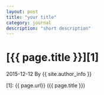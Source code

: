 ```yaml
---
layout: post
title: "your title"
category: journal
description: "short description"
---
```

# [{{ page.title }}][1]
2015-12-12 By {{ site.author_info }}


[Yannch]:    http://camscofie.github.io  "Yannch"
[1]:    {{ page.url}}  ({{ page.title }})
